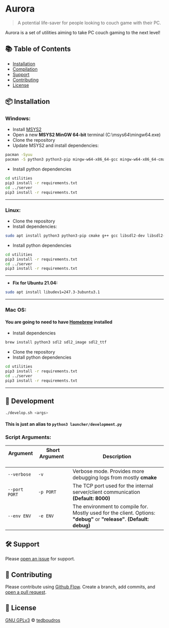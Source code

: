# Aurora

> A potential life-saver for people looking to couch game with their PC.

Aurora is a set of utilities aiming to take PC couch gaming to the next level!

## :books: Table of Contents

- [Installation](#package-installation)
- [Compilation](#rocket-compilation)
- [Support](#hammer_and_wrench-support)
- [Contributing](#memo-contributing)
- [License](#scroll-license)

## :package: Installation

### Windows:

- Install [MSYS2](https://www.msys2.org/)
- Open a new **MSYS2 MinGW 64-bit** terminal (C:\msys64\mingw64.exe)
- Clone the repository
- Update MSYS2 and install dependencies:

```sh
pacman -Syuu
pacman -S python3 python3-pip mingw-w64-x86_64-gcc mingw-w64-x86_64-cmake mingw-w64-x86_64-make mingw-w64-x86_64-SDL2 mingw-w64-x86_64-SDL2_image mingw-w64-x86_64-SDL2_ttf
```

- Install python dependencies

```sh
cd utilities
pip3 install -r requirements.txt
cd ../server
pip3 install -r requirements.txt
```

---

### Linux:

- Clone the repository
- Install dependencies:

```sh
sudo apt install python3 python3-pip cmake g++ gcc libsdl2-dev libsdl2-2.0-0 libsdl2-image-dev libsdl2-image-2.0-0 libsdl2-ttf-dev libsdl2-ttf-2.0-0
```

- Install python dependencies

```sh
cd utilities
pip3 install -r requirements.txt
cd ../server
pip3 install -r requirements.txt
```

---

- **Fix for Ubuntu 21.04:**

```sh
sudo apt install libudev1=247.3-3ubuntu3.1
```

---

### Mac OS:

#### You are going to need to have [Homebrew](https://brew.sh/) installed

- Install dependencies

```sh
brew install python3 sdl2 sdl2_image sdl2_ttf
```

- Clone the repository
- Install python dependencies

```sh
cd utilities
pip3 install -r requirements.txt
cd ../server
pip3 install -r requirements.txt
```

---

## :rocket: Development

```sh
./develop.sh <args>
```
#### This is just an alias to `python3 launcher/development.py`


### Script Arguments:

| Argument &nbsp; | Short Argument &nbsp; &nbsp;  | Description |
|----------|----------------|-------------|
|`--verbose`|`-v`|Verbose mode. Provides more debugging logs from mostly **cmake**|
|`--port PORT`|`-p PORT`|The TCP port used for the internal server/client communication **(Default: 8000)**|
|`--env ENV`|`-e ENV`|The environment to compile for. Mostly used for the client. Options: **"debug"** or **"release"**. **(Default: debug)**


## :hammer_and_wrench: Support

Please [open an issue](https://github.com/tedboudros/aurora/issues/new) for support.

## :memo: Contributing

Please contribute using [Github Flow](https://guides.github.com/introduction/flow/). Create a branch, add commits, and [open a pull request](https://github.com/tedboudros/aurora/compare/).

## :scroll: License

[GNU GPLv3](LICENSE) © [tedboudros](https://github.com/tedboudros)
